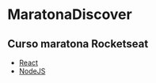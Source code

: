 # MaratonaDiscover
## Curso maratona Rocketseat
<!--ts-->
   * [React](#react)
   * [NodeJS](#nodejs)
<!--te-->
